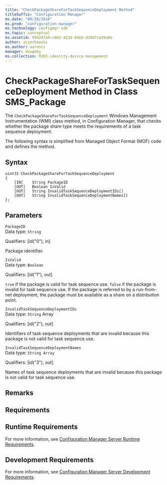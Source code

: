 ```yaml
---
title: "CheckPackageShareForTaskSequenceDeployment Method"
titleSuffix: "Configuration Manager"
ms.date: "09/20/2016"
ms.prod: "configuration-manager"
ms.technology: configmgr-sdk
ms.topic: conceptual
ms.assetid: 94d247a9-c862-433d-84b5-d19d7ca39a0e
author: aczechowski
ms.author: aaroncz
manager: dougeby
ms.collection: M365-identity-device-management
---
```

# CheckPackageShareForTaskSequenceDeployment Method in Class SMS_Package
The `CheckPackageShareForTaskSequenceDeployment` Windows Management Instrumentation (WMI) class method, in Configuration Manager, that checks whether the package share type meets the requirements of a task sequence deployment.  

 The following syntax is simplified from Managed Object Format (MOF) code and defines the method.  

## Syntax  

```  
uint32 CheckPackageShareForTaskSequenceDeployment   
{  
    [IN]    String PackageID  
    [OUT]   Boolean IsValid  
    [OUT]   String InvalidTaskSequenceDeploymentIDs[]  
    [OUT]   String InvalidTaskSequenceDeploymentNames[]  
};  
```  

## Parameters  
 `PackageID`  
 Data type: `String`  

 Qualifiers: [id("0"), in]  

 Package identifier.  

 `IsValid`  
 Data type: `Boolean`  

 Qualifiers: [id("1"), out]  

 `true` if the package is valid for task sequence use. `false` if the package is invalid for task sequence use. If the package is referred to by a run-from-net deployment, the package must be available as a share on a distribution point.  

 `InvalidTaskSequenceDeploymentIDs`  
 Data type: `String` Array  

 Qualifiers: [id("2"), out]  

 Identifiers of task sequence deployments that are invalid because this package is not valid for task sequence use.  

 `InvalidTaskSequenceDeploymentNames`  
 Data type: `String Array`  

 Qualifiers: [id("3"), out]  

 Names of task sequence deployments that are invalid because this package is not valid for task sequence use.  

## Remarks  

## Requirements  

## Runtime Requirements  
 For more information, see [Configuration Manager Server Runtime Requirements](../../../../../develop/core/reqs/server-runtime-requirements.md).  

## Development Requirements  
 For more information, see [Configuration Manager Server Development Requirements](../../../../../develop/core/reqs/server-development-requirements.md).
